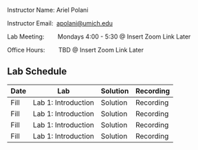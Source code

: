 Instructor Name:  Ariel Polani

Instructor Email: &nbsp;[apolani@umich.edu](mailto:apolani@umich.edu)

Lab Meeting:&nbsp;&nbsp;&nbsp;&nbsp;&nbsp;&nbsp;&nbsp; Mondays 4:00 - 5:30 @ Insert Zoom Link Later

Office Hours: &nbsp;&nbsp;&nbsp;&nbsp;&nbsp;&nbsp; TBD @ Insert Zoom Link Later

## Lab Schedule

| Date | Lab | Solution | Recording |
| ------------- | ------------- | ------------- | ------------- |
| Fill | Lab 1: Introduction | Solution | Recording |
| Fill | Lab 1: Introduction | Solution | Recording |
| Fill | Lab 1: Introduction | Solution | Recording |
| Fill | Lab 1: Introduction | Solution | Recording |




